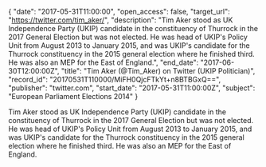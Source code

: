 {
  "date": "2017-05-31T11:00:00", 
  "open_access": false, 
  "target_url": "https://twitter.com/tim_aker/", 
  "description": "Tim Aker stood as UK Independence Party (UKIP) candidate in the constituency of Thurrock in the 2017 General Election but was not elected. He was head of UKIP's Policy Unit from August 2013 to January 2015, and was UKIP's candidate for the Thurrock constituency in the 2015 general election where he finished third. He was also an MEP for the East of England.", 
  "end_date": "2017-06-30T12:00:00Z", 
  "title": "Tim Aker (@Tim_Aker) on Twitter (UKIP Politician)", 
  "record_id": "20170531T110000/MiFH0QjcFTkYt+n8BTBGxQ==", 
  "publisher": "twitter.com", 
  "start_date": "2017-05-31T11:00:00Z", 
  "subject": "European Parliament Elections 2014"
}

Tim Aker stood as UK Independence Party (UKIP) candidate in the constituency of Thurrock in the 2017 General Election but was not elected. He was head of UKIP's Policy Unit from August 2013 to January 2015, and was UKIP's candidate for the Thurrock constituency in the 2015 general election where he finished third. He was also an MEP for the East of England.